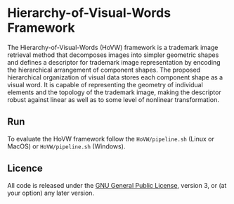 # Hierarchy-of-Visual-Words Framework
The Hierarchy-of-Visual-Words (HoVW) framework is a trademark image retrieval method that decomposes images into simpler geometric shapes and defines a descriptor for trademark image representation by encoding the hierarchical arrangement of component shapes. The proposed hierarchical organization of visual data stores each component shape as a visual word. It is capable of representing the geometry of individual elements and the topology of the trademark image, making the descriptor robust against linear as well as to some level of nonlinear transformation.

## Run
To evaluate the HoVW framework follow the `HoVW/pipeline.sh` (Linux or MacOS) or `HoVW/pipeline.sh` (Windows).

## Licence
All code is released under the [GNU General Public License](https://www.gnu.org/licenses/), version 3, or (at your option) any later version.
